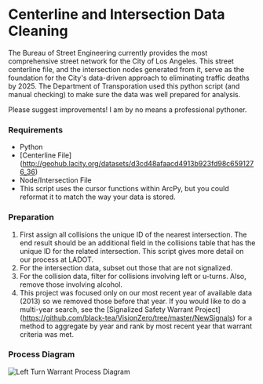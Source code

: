 # Centerline and Intersection Data Cleaning

The Bureau of Street Engineering currently provides the most comprehensive street network for the City of Los Angeles. This street centerline file, and the intersection nodes generated from it, serve as the foundation for the City's data-driven approach to eliminating traffic deaths by 2025. The Department of Transporation used this python script (and manual checking) to make sure the data was well prepared for analysis.

Please suggest improvements! I am by no means a professional pythoner.

### Requirements

- Python
- [Centerline File] (http://geohub.lacity.org/datasets/d3cd48afaacd4913b923fd98c6591276_36)
- Node/Intersection File
- This script uses the cursor functions within ArcPy, but you could reformat it to match the way your data is stored.

### Preparation

1. First assign all collisions the unique ID of the nearest intersection. The end result should be an additional field in the collisions table that has the unique ID for the related intersection. This script gives more detail on our process at LADOT.
2. For the intersection data, subset out those that are not signalized.
3. For the collision data, filter for collisions involving left or u-turns. Also, remove those involving alcohol.
4. This project was focused only on our most recent year of available data (2013) so we removed those before that year. If you would like to do a multi-year search, see the [Signalized Safety Warrant Project] (https://github.com/black-tea/VisionZero/tree/master/NewSignals) for a method to aggregate by year and rank by most recent year that warrant criteria was met.

### Process Diagram

![Left Turn Warrant Process Diagram](https://github.com/black-tea/VisionZero/blob/master/ProtectedLeft/HSIP_CityWide_LeftTurn.png)
